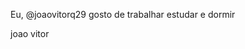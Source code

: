 Eu, @joaovitorq29 gosto de trabalhar
estudar
e dormir

joao vitor
<!---
joaovitorq29/joaovitorq29 is a ✨ special ✨ repository because its `README.md` (this file) appears on your GitHub profile.
You can click the Preview link to take a look at your changes.
--![image]
[dançando](https://media.tenor.com/welYBvN9HsEAAAAM/cette-a.gif)
